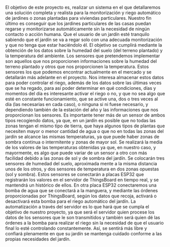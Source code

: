 El objetivo de este proyecto es, realizar un sistema en el que detallaremos una solución completa y realista para la monitorización y riego automático de jardines o zonas plantadas para viviendas particulares. Nuestro fin último es conseguir que los jardines particulares de las casas puedan regarse y monitorizarse automáticamente sin la necesidad de ningún contacto o acción humana. Que el usuario de un jardín esté tranquilo sabiendo que el jardín se va a regar solo con una adecuada monitorización y que no tenga que estar haciéndolo él.
El objetivo se cumplirá mediante la obtención de los datos sobre la humedad del suelo (del terreno plantado) y la temperatura del ambiente.
Los sensores que pretendemos implementar son aquellos que nos proporcionen informaciones sobre la humedad del terreno plantado y otros que nos proporcionen la temperatura. Estos sensores los que podemos encontrar actualmente en el mercado y se detallarán más adelante en el proyecto. Nos interesa almacenar estos datos para poder controlar el riego, además de los datos sobre las últimas veces que se ha regado, para así poder determinar en qué condiciones, días y momentos del día es interesante activar el riego o no, y que no sea algo que esté en constante funcionamiento, que se active una, dos o tres veces al día (las necesarias en cada caso), o ninguna si ni fuese necesario, y dependiendo también de la estación del año y las informaciones que nos proporcionan los sensores.
Es importante tener más de un sensor de ambos tipos recogiendo datos, ya que, en un jardín es posible que no todas las zonas tengan el mismo tipo de tierra, que haya algunos tipos de plantas que necesiten mayor o menor cantidad de agua o que no en todas las zonas del jardín se alcance las mismas temperaturas, ya que puede haber zonas de sombra continua o intermitente y zonas de mayor sol. Se realizará la media de los valores de las temperaturas obtenidas ya que, en nuestro caso, y mayormente, es algo que puede variar de un sensor a otro con más facilidad debido a las zonas de sol y de sombra del jardín.
Se colocarán tres sensores de humedad del suelo, aproximada mente a la misma distancia unos de los otros, y dos sensores de temperatura en dos zonas opuestas (sol y sombra). Estos sensores se conectarán a placas ESP32 que registrarán los valores en el servidor de ThingsBoard en tiempo real, y se mantendrá un histórico de ellos. En otra placa ESP32 conectaremos una bomba de agua que se conectará a la manguera, y mediante las órdenes proporcionadas por ThingsBoard, según los datos que recoja, activará o desactivará esta bomba para el riego automático del jardín.
La automatización a través del servidor es lo que hará que se cumpla el objetivo de nuestro proyecto, ya que será el servidor quien procese los datos de los sensores que le son transmitidos y también será quien dé las órdenes a la bomba para realizar el riego sin la necesidad de que el usuario final lo esté controlando constantemente. Así, se sentirá más libre y confiará plenamente en que su jardín se mantenga cuidado conforme a las propias necesidades del jardín.
